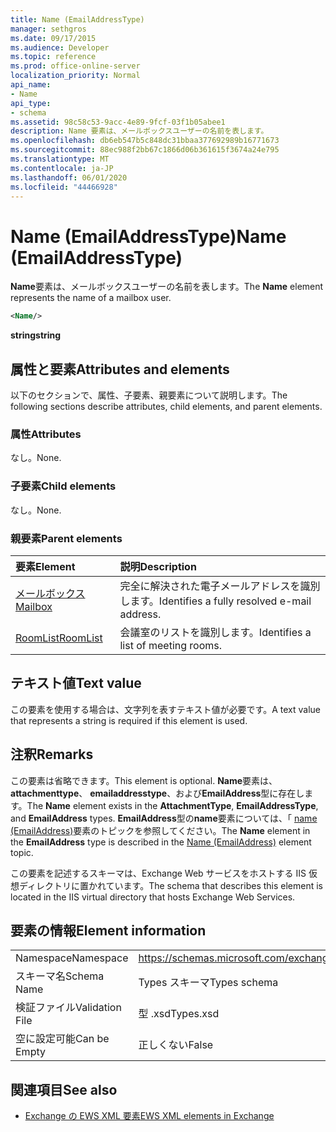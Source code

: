 ```yaml
---
title: Name (EmailAddressType)
manager: sethgros
ms.date: 09/17/2015
ms.audience: Developer
ms.topic: reference
ms.prod: office-online-server
localization_priority: Normal
api_name:
- Name
api_type:
- schema
ms.assetid: 98c58c53-9acc-4e89-9fcf-03f1b05abee1
description: Name 要素は、メールボックスユーザーの名前を表します。
ms.openlocfilehash: db6eb547b5c848dc31bbaa377692989b16771673
ms.sourcegitcommit: 88ec988f2bb67c1866d06b361615f3674a24e795
ms.translationtype: MT
ms.contentlocale: ja-JP
ms.lasthandoff: 06/01/2020
ms.locfileid: "44466928"
---
```

# <a name="name-emailaddresstype"></a><span data-ttu-id="6e2cf-103">Name (EmailAddressType)</span><span class="sxs-lookup"><span data-stu-id="6e2cf-103">Name (EmailAddressType)</span></span>

<span data-ttu-id="6e2cf-104">**Name**要素は、メールボックスユーザーの名前を表します。</span><span class="sxs-lookup"><span data-stu-id="6e2cf-104">The **Name** element represents the name of a mailbox user.</span></span> 
  
```xml
<Name/>
```

<span data-ttu-id="6e2cf-105">**string**</span><span class="sxs-lookup"><span data-stu-id="6e2cf-105">**string**</span></span>

## <a name="attributes-and-elements"></a><span data-ttu-id="6e2cf-106">属性と要素</span><span class="sxs-lookup"><span data-stu-id="6e2cf-106">Attributes and elements</span></span>

<span data-ttu-id="6e2cf-107">以下のセクションで、属性、子要素、親要素について説明します。</span><span class="sxs-lookup"><span data-stu-id="6e2cf-107">The following sections describe attributes, child elements, and parent elements.</span></span>
  
### <a name="attributes"></a><span data-ttu-id="6e2cf-108">属性</span><span class="sxs-lookup"><span data-stu-id="6e2cf-108">Attributes</span></span>

<span data-ttu-id="6e2cf-109">なし。</span><span class="sxs-lookup"><span data-stu-id="6e2cf-109">None.</span></span>
  
### <a name="child-elements"></a><span data-ttu-id="6e2cf-110">子要素</span><span class="sxs-lookup"><span data-stu-id="6e2cf-110">Child elements</span></span>

<span data-ttu-id="6e2cf-111">なし。</span><span class="sxs-lookup"><span data-stu-id="6e2cf-111">None.</span></span>
  
### <a name="parent-elements"></a><span data-ttu-id="6e2cf-112">親要素</span><span class="sxs-lookup"><span data-stu-id="6e2cf-112">Parent elements</span></span>

|<span data-ttu-id="6e2cf-113">**要素**</span><span class="sxs-lookup"><span data-stu-id="6e2cf-113">**Element**</span></span>|<span data-ttu-id="6e2cf-114">**説明**</span><span class="sxs-lookup"><span data-stu-id="6e2cf-114">**Description**</span></span>|
|:-----|:-----|
|[<span data-ttu-id="6e2cf-115">メールボックス</span><span class="sxs-lookup"><span data-stu-id="6e2cf-115">Mailbox</span></span>](mailbox.md) <br/> |<span data-ttu-id="6e2cf-116">完全に解決された電子メールアドレスを識別します。</span><span class="sxs-lookup"><span data-stu-id="6e2cf-116">Identifies a fully resolved e-mail address.</span></span>  <br/> |
|[<span data-ttu-id="6e2cf-117">RoomList</span><span class="sxs-lookup"><span data-stu-id="6e2cf-117">RoomList</span></span>](roomlist.md) <br/> |<span data-ttu-id="6e2cf-118">会議室のリストを識別します。</span><span class="sxs-lookup"><span data-stu-id="6e2cf-118">Identifies a list of meeting rooms.</span></span>  <br/> |
   
## <a name="text-value"></a><span data-ttu-id="6e2cf-119">テキスト値</span><span class="sxs-lookup"><span data-stu-id="6e2cf-119">Text value</span></span>

<span data-ttu-id="6e2cf-120">この要素を使用する場合は、文字列を表すテキスト値が必要です。</span><span class="sxs-lookup"><span data-stu-id="6e2cf-120">A text value that represents a string is required if this element is used.</span></span>
  
## <a name="remarks"></a><span data-ttu-id="6e2cf-121">注釈</span><span class="sxs-lookup"><span data-stu-id="6e2cf-121">Remarks</span></span>

<span data-ttu-id="6e2cf-122">この要素は省略できます。</span><span class="sxs-lookup"><span data-stu-id="6e2cf-122">This element is optional.</span></span> <span data-ttu-id="6e2cf-123">**Name**要素は、 **attachmenttype**、 **emailaddresstype**、および**EmailAddress**型に存在します。</span><span class="sxs-lookup"><span data-stu-id="6e2cf-123">The **Name** element exists in the **AttachmentType**, **EmailAddressType**, and **EmailAddress** types.</span></span> <span data-ttu-id="6e2cf-124">**EmailAddress**型の**name**要素については、「 [name (EmailAddress)](name-emailaddress.md)要素のトピックを参照してください。</span><span class="sxs-lookup"><span data-stu-id="6e2cf-124">The **Name** element in the **EmailAddress** type is described in the [Name (EmailAddress)](name-emailaddress.md) element topic.</span></span> 
  
<span data-ttu-id="6e2cf-125">この要素を記述するスキーマは、Exchange Web サービスをホストする IIS 仮想ディレクトリに置かれています。</span><span class="sxs-lookup"><span data-stu-id="6e2cf-125">The schema that describes this element is located in the IIS virtual directory that hosts Exchange Web Services.</span></span>
  
## <a name="element-information"></a><span data-ttu-id="6e2cf-126">要素の情報</span><span class="sxs-lookup"><span data-stu-id="6e2cf-126">Element information</span></span>

|||
|:-----|:-----|
|<span data-ttu-id="6e2cf-127">Namespace</span><span class="sxs-lookup"><span data-stu-id="6e2cf-127">Namespace</span></span>  <br/> |https://schemas.microsoft.com/exchange/services/2006/types  <br/> |
|<span data-ttu-id="6e2cf-128">スキーマ名</span><span class="sxs-lookup"><span data-stu-id="6e2cf-128">Schema Name</span></span>  <br/> |<span data-ttu-id="6e2cf-129">Types スキーマ</span><span class="sxs-lookup"><span data-stu-id="6e2cf-129">Types schema</span></span>  <br/> |
|<span data-ttu-id="6e2cf-130">検証ファイル</span><span class="sxs-lookup"><span data-stu-id="6e2cf-130">Validation File</span></span>  <br/> |<span data-ttu-id="6e2cf-131">型 .xsd</span><span class="sxs-lookup"><span data-stu-id="6e2cf-131">Types.xsd</span></span>  <br/> |
|<span data-ttu-id="6e2cf-132">空に設定可能</span><span class="sxs-lookup"><span data-stu-id="6e2cf-132">Can be Empty</span></span>  <br/> |<span data-ttu-id="6e2cf-133">正しくない</span><span class="sxs-lookup"><span data-stu-id="6e2cf-133">False</span></span>  <br/> |
   
## <a name="see-also"></a><span data-ttu-id="6e2cf-134">関連項目</span><span class="sxs-lookup"><span data-stu-id="6e2cf-134">See also</span></span>

- [<span data-ttu-id="6e2cf-135">Exchange の EWS XML 要素</span><span class="sxs-lookup"><span data-stu-id="6e2cf-135">EWS XML elements in Exchange</span></span>](ews-xml-elements-in-exchange.md)

